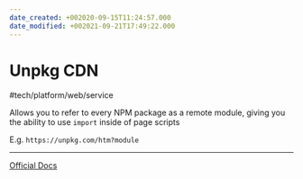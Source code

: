 ```yaml
---
date_created: +002020-09-15T11:24:57.000
date_modified: +002021-09-21T17:49:22.000
---
```


# Unpkg CDN

#tech/platform/web/service

Allows you to refer to every NPM package as a remote module, giving you the ability to use `import` inside of page scripts

E.g. `https://unpkg.com/htm?module`

---

[Official Docs](https://unpkg.com)
